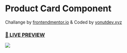 # Product Card Component
Challange by <a href="https://frontendmentor.io">frontendmentor.io</a> & Coded by <a href="https://yonutdev.xy">yonutdev.xyz</a>
<h3><a href="https://yonutdev.github.io/product-card-component/">👀 LIVE PREVIEW</a></h3>
<img src="https://i.imgur.com/6zwUowp.png"></img>
